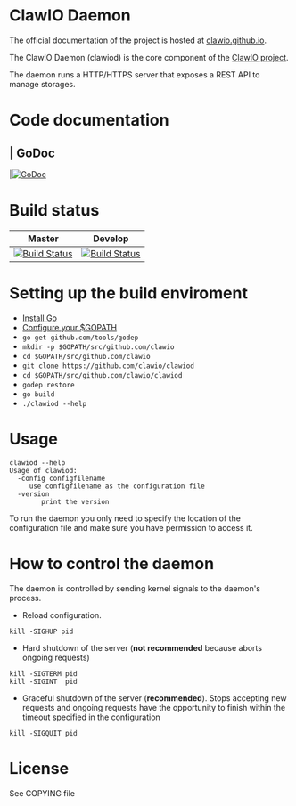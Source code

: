 
# ClawIO Daemon
The official documentation of the project is hosted at  [clawio.github.io](http://clawio.github.io).

The ClawIO Daemon (clawiod) is the core component of the [ClawIO project](http://clawio.github.io).

The daemon runs a HTTP/HTTPS server that exposes a REST API to manage storages.

# Code documentation
| GoDoc
-------
|[![GoDoc](https://godoc.org/github.com/clawio/clawiod?status.svg)](https://godoc.org/github.com/clawio/clawiod/pkg)
# Build status
 Master        | Develop           
| ------------- |:-------------:
| [![Build Status](https://travis-ci.org/clawio/clawiod.svg?branch=master)](https://travis-ci.org/clawio/clawiod)|[![Build Status](https://travis-ci.org/clawio/clawiod.svg?branch=develop)](https://travis-ci.org/clawio/clawiod)

# Setting up the build enviroment
* [Install Go](https://golang.org/doc/install)
* [Configure your $GOPATH](https://golang.org/doc/code.html#Workspaces)
* `go get github.com/tools/godep`
* `mkdir -p $GOPATH/src/github.com/clawio`
* `cd $GOPATH/src/github.com/clawio`
* `git clone https://github.com/clawio/clawiod`
* `cd $GOPATH/src/github.com/clawio/clawiod`
* `godep restore`
* `go build`
* `./clawiod --help`
 

# Usage
```
clawiod --help
Usage of clawiod:
  -config configfilename
     use configfilename as the configuration file
  -version
    	print the version
```
To run the daemon you only need to specify the location of the configuration file and make sure you have permission to access it.

# How to control the daemon
The daemon is controlled by sending kernel signals to the daemon's process.

- Reload configuration.
```
kill -SIGHUP pid
```
- Hard shutdown of the server (**not recommended** because aborts ongoing requests)
```
kill -SIGTERM pid
kill -SIGINT  pid
```
- Graceful shutdown of the server (**recommended**). Stops accepting new requests and ongoing requests have the opportunity to finish within the timeout specified in the configuration
```
kill -SIGQUIT pid
```

# License
See COPYING file
